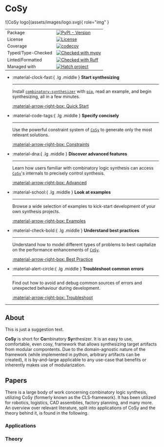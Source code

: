 # CoSy
<div class="grid" markdown>
![CoSy logo](assets/images/logo.svg){ role="img" }

|                    |                                                                                                                                                                                                                 |
|--------------------|-----------------------------------------------------------------------------------------------------------------------------------------------------------------------------------------------------------------|
| Package            | [![PyPI - Version](https://img.shields.io/pypi/v/combinatory-synthesizer.svg?style=for-the-badge&pypiBaseUrl=https://test.pypi.org)](https://pypi.org/project/combinatory-synthesizer)                          |
| License            | [![License](https://img.shields.io/github/license/tudo-seal/cosy-draft?style=for-the-badge)](https://opensource.org/licenses/Apache-2.0)                                                                        |
| Coverage           | [![codecov](https://img.shields.io/codecov/c/github/tudo-seal/cosy-draft?style=for-the-badge&token=40E83ABJV4)](https://codecov.io/github/tudo-seal/cosy-draft)                                                 |
| Typed/Type-Checked | [![Checked with mypy](https://img.shields.io/badge/endpoint?style=for-the-&url=https://raw.githubusercontent.com/tudo-seal/cosy-draft/main/docs/assets/badges/mypy.json)](http://mypy-lang.org/) |
| Linted/Formatted   | [![Checked with Ruff](https://img.shields.io/endpoint?style=for-the-badge&url=https://raw.githubusercontent.com/astral-sh/ruff/main/assets/badge/v2.json&color=4051b5)](https://github.com/astral-sh/ruff)      |
| Managed with       | [![Hatch project](https://img.shields.io/badge/%F0%9F%A5%9A-Hatch-4051b5.svg?style=for-the-badge)](https://hatch.pypa.io/latest/)                                                                               |

</div>

<div class="grid cards" markdown>

-   :material-clock-fast:{ .lg .middle } __Start synthesizing__

    ---

    Install [`combinatory-synthesizer`](https://pypi.org/project/combinatory-synthesizer/) 
    with [`pip`](https://pypi.org/project/pip/), 
    read an example, 
    and begin synthesizing, all in a few minutes. 

    [:material-arrow-right-box: Quick Start](quick-start.md)  

-   :material-code-tags:{ .lg .middle } __Specify concisely__

    ---

    Use the powerful constraint system of [`CoSy`](https://github.com/tudo-seal/cosy-draft) to generate 
    only the most relevant solutions.  

    [:material-arrow-right-box: Constraints](features/constraints.md) 

-   :material-dna:{ .lg .middle } __Discover advanced features__

    ---

    Learn how users familiar with combinatory logic synthesis can access 
    [`CoSy`](https://github.com/tudo-seal/cosy-draft)'s internals to precisely control synthesis. 

    [:material-arrow-right-box: Advanced](features/advanced.md)

-   :material-school:{ .lg .middle } __Look at examples__

    ---

    Browse a wide selection of examples to kick-start development of your own synthesis projects. 

    [:material-arrow-right-box: Examples](examples/introduction.md)

-   :material-check-bold:{ .lg .middle } __Understand best practices__

    ---

    Understand how to model different types of problems to best capitalize on the performance enhancements of 
    [`CoSy`](https://github.com/tudo-seal/cosy-draft). 

    [:material-arrow-right-box: Best Practice](guidelines/best-practice.md)

-   :material-alert-circle:{ .lg .middle } __Troubleshoot common errors__

    ---

    Find out how to avoid and debug common sources of errors and unexpected behaviour during development.  

    [:material-arrow-right-box: Troubleshoot](guidelines/troubleshoot.md)


</div>

-----

## About
This is just a suggestion text. 

**CoSy** is short for **Co**mbinatory **Sy**nthesizer. 
It is an easy to use, comfortable, even cosy, framework that allows synthesizing target artifacts from modular compontents. 
Due to the domain-agnostic nature of the framework (while implemented in python, arbitrary artifacts can be created), 
it is by-and-large applicable to any use-case that benefits or inherently makes use of modularization. 

## Papers
There is a large body of work concerning combinatory logic synthesis, utilizing CoSy (formerly known as the CLS-framework). 
It has been utilized for robotics, logistics, CAD assemblies, factory planning, and many more. 
An overview over relevant literature, split into applications of CoSy and the theory behind it, is found in the following.
### Applications

### Theory